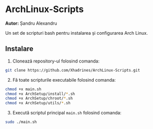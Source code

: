 # ArchLinux-Scripts

**Autor:** Șandru Alexandru

Un set de scripturi bash pentru instalarea și configurarea Arch Linux.

## Instalare

1. Clonează repository-ul folosind comanda:

```bash
git clone https://github.com/Xhadrines/ArchLinux-Scripts.git
```

2. Fă toate scripturile executabile folosind comanda:

```bash
chmod +x main.sh
chmod +x ArchSetup/install/*.sh
chmod +x ArchSetup/chroot/*.sh
chmod +x ArchSetup/utils/*.sh
```

3. Execută scriptul principal `main.sh` folosind comanda:

```bash
sudo ./main.sh
```
